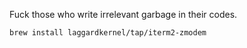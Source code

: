 Fuck those who write irrelevant garbage in their codes.

```bash
brew install laggardkernel/tap/iterm2-zmodem
```
